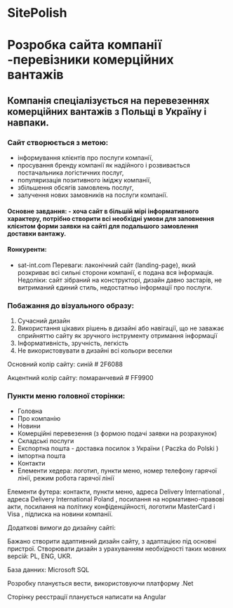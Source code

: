 # SitePolish
# Розробка сайта компанії -перевізники комерційних вантажів 

## Компанія спеціалізується на перевезеннях комерційних вантажів з Польщі в Україну і навпаки.

 

### Сайт створюється з метою: 

- інформування клієнтів про послуги компанії,
- просування бренду компанії як надійного і розвивається постачальника логістичних послуг, 
- популяризація позитивного іміджу компанії, 
- збільшення обсягів замовлень послуг, 
- залучення нових замовників на послуги компанії.





 

#### Основне завдання: - хоча сайт в більшій мірі інформативного характеру, потрібно створити всі необхідні умови для заповнення клієнтом форми заявки на сайті для подальшого замовлення доставки вантажу. 


#### Rонкуренти:
- sat-int.com
Переваги: лаконічний сайт (landing-page), який розкриває всі сильні сторони компанії, є подана вся інформація.
Недоліки: сайт зібраний на конструкторі, дизайн давно застарів, не витриманий єдиний стиль, недостатньо інформації про послуги. 


### Побажання до візуального образу:
1. Сучасний дизайн
2. Використання цікавих рішень в дизайні або навігації, що не заважає сприйняттю сайту як зручного інструменту отримання інформації
3. Інформативність, зручність, легкість
4. Не використовувати в дизайні всі кольори веселки

Основний колір сайту: синій # 2F6088

Акцентний колір сайту: помаранчевий # FF9900

 

### Пункти меню головної сторінки: 

- Головна
- Про компанію
- Новини 
- Комерційні перевезення (з формою подачі заявки на розрахунок)
- Складські послуги
- Експортна пошта - доставка посилок з України ( Paczka do Polski )
- імпортна пошта
- Контакти
- Елементи хедера: логотип, пункти меню, номер телефону гарячої лінії, режим робота гарячої лінії

Елементи футера: контакти, пункти меню, адреса Delivery International , адреса Delivery International Poland , посилання на нормативно-правові акти, посилання на політику конфіденційності, логотипи MasterCard і Visa , підписка на новини компанії.

 

Додаткові вимоги до дизайну сайті:

Бажано створити адаптивний дизайн сайту, з адаптацією під основні пристрої.
Створювати дизайн з урахуванням необхідності таких мовних версій: PL, ENG, UKR.
 

База данних: Microsoft SQL

Розробку планується вести, використовуючи платформу .Net

Сторінку реєстрації планується написати на Angular
